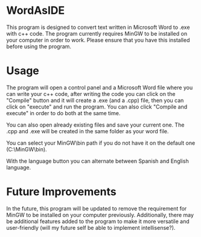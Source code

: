 # WordAsIDE
This program is designed to convert text written in Microsoft Word to .exe with c++ code. The program currently requires MinGW to be installed on your computer in order to work. Please ensure that you have this installed before using the program.

# Usage
The program will open a control panel and a Microsoft Word file where you can write your c++ code, after writing the code you can click on the "Compile" button and it will create a .exe (and a .cpp) file, then you can click on "execute" and run the program. You can also click "Compile and execute" in order to do both at the same time.

You can also open already existing files and save your current one. The .cpp and .exe will be created in the same folder as your word file.

You can select your MinGW\bin path if you do not have it on the default one (C:\MinGW\bin).

With the language button you can alternate between Spanish and English language.

# Future Improvements
In the future, this program will be updated to remove the requirement for MinGW to be installed on your computer previously. Additionally, there may be additional features added to the program to make it more versatile and user-friendly (will my future self be able to implement intellisense?).
